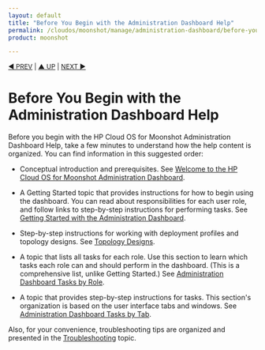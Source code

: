 ```yaml
---
layout: default
title: "Before You Begin with the Administration Dashboard Help"
permalink: /cloudos/moonshot/manage/administration-dashboard/before-you-begin/
product: moonshot

---
```




<script> 

function PageRefresh { 
onLoad="window.refresh"
}

PageRefresh();

</script>


<p style="font-size: small;"> <a href="/cloudos/moonshot/manage/administration-dashboard/">&#9664; PREV</a> | <a href="/cloudos/moonshot/manage/administration-dashboard/">&#9650; UP</a> | <a href="/cloudos/moonshot/manage/administration-dashboard/welcome/">NEXT &#9654;</a> </p>

# Before You Begin with the Administration Dashboard Help

Before you begin with the HP Cloud OS for Moonshot Administration Dashboard Help, take a few minutes to understand how the help content is organized. 
You can find information in this suggested order:

* Conceptual introduction and prerequisites. See [Welcome to the HP Cloud OS for Moonshot Administration Dashboard](/cloudos/moonshot/manage/administration-dashboard/welcome/). 

* A Getting Started topic that provides instructions for how to begin using the dashboard. You can read about responsibilities for each user role, 
and follow links to step-by-step instructions for performing tasks. See [Getting Started with the Administration Dashboard](/cloudos/moonshot/manage/administration-dashboard/getting-started/). 

* Step-by-step instructions for working with deployment profiles and topology designs. See [Topology Designs](/cloudos/moonshot/manage/administration-dashboard/topology-designs/).

* A topic that lists all tasks for each role. Use this section to learn which tasks each role can and should perform in the dashboard. 
(This is a comprehensive list, unlike Getting Started.) See [Administration Dashboard Tasks by Role](/cloudos/moonshot/manage/administration-dashboard/tasks-by-role/).

* A topic that provides step-by-step instructions for tasks. This section's organization is based on the user interface tabs and windows. 
See [Administration Dashboard Tasks by Tab](/cloudos/moonshot/manage/administration-dashboard/tasks-by-tab/).

Also, for your convenience, troubleshooting tips are organized and presented in the [Troubleshooting](/cloudos/moonshot/manage/troubleshooting/) topic.
